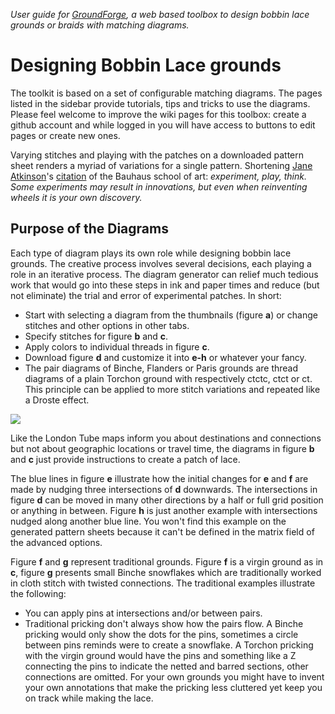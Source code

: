 _User guide for [GroundForge], a web based toolbox to design bobbin lace grounds or braids with matching diagrams._

Designing Bobbin Lace grounds
=============================

The toolkit is based on a set of configurable matching diagrams. The pages listed in the sidebar provide tutorials, tips and tricks to use the diagrams. Please feel welcome to improve the wiki pages for this toolbox: create a github account and while logged in you will have access to buttons to edit pages or create new ones.

Varying stitches and playing with the patches on a downloaded pattern sheet renders a myriad of variations for a single pattern. Shortening [Jane Atkinson]'s [citation] of the Bauhaus school of art: _experiment, play, think. Some experiments may result in innovations, but even when reinventing wheels it is your own discovery._

[GroundForge]: https://d-bl.github.io/GroundForge/
[Jane Atkinson]: http://www.contemporarylace.com/
[citation]: https://raw.githubusercontent.com/wiki/d-bl/GroundForge/images/bauhaus.png


Purpose of the Diagrams
-----------------------

Each type of diagram plays its own role while designing bobbin lace grounds. The creative process involves several decisions, each playing a role in an iterative process.
The diagram generator can relief much tedious work that would go into these steps in ink and paper times and reduce (but not eliminate) the trial and error of experimental patches. In short:

* Start with selecting a diagram from the thumbnails (figure **a**) or change stitches and other options in other tabs.
* Specify stitches for figure **b** and **c**.
* Apply colors to individual threads in figure **c**.
* Download figure **d** and customize it into **e-h** or whatever your fancy.
* The pair diagrams of Binche, Flanders or Paris grounds are thread diagrams of a plain Torchon ground with respectively ctctc, ctct or ct.
  This principle can be applied to more stitch variations and repeated like a Droste effect.

![](https://raw.githubusercontent.com/wiki/d-bl/GroundForge/images/intro.png)

Like the London Tube maps inform you about destinations and connections but not about geographic locations or travel time, the diagrams in figure **b** and **c** just provide instructions to create a patch of lace. 

The blue lines in figure **e** illustrate how the initial changes for **e** and **f** are made by nudging three intersections of **d** downwards. The intersections in figure **d** can be moved in many other directions by a half or full grid position or anything in between. Figure **h** is just another example with intersections nudged along another blue line. You won't find this example on the generated pattern sheets because it can't be defined in the matrix field of the advanced options.

Figure **f** and **g** represent traditional grounds. Figure **f** is a virgin ground as in **c**, figure **g** presents small Binche snowflakes which are traditionally worked in cloth stitch with twisted connections. The traditional examples illustrate the following:

* You can apply pins at intersections and/or between pairs.
* Traditional pricking don't always show how the pairs flow. A Binche pricking would only show the dots for the pins, sometimes a circle between pins reminds were to create a snowflake. A Torchon pricking with the virgin ground would have the pins and something like a Z connecting the pins to indicate the netted and barred sections, other connections are omitted. For your own grounds you might have to invent your own annotations that make the pricking less cluttered yet keep you on track while making the lace.
